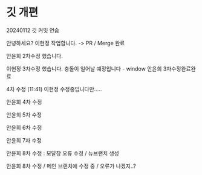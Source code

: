# 깃 개편

20240112 깃 커밋 연습

안녕하세요?
이현정 작업합니다.
-> PR / Merge 완료

안윤희 2차수정 했습니다.

이현정 3차수정 했습니다. 충돌이 일어날 예정입니다 - window
안윤희 3차수정완료완료

4차 수정 (11:41) 이현정 수정중입니다만.....

안윤희 4차 수정

안윤희 5차 수정

안윤희 6차 수정

안윤희 7차 수정

안윤희 8차 수정 : 모달창 오류 수정 / 뉴브랜치 생성

안윤희 8차 수정 / 메인 브랜치에 수정 중 / 오류가 나겠지..?
